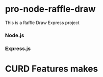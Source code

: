 # pro-node-raffle-draw
This is a Raffle Draw Express project
### Node.js
### Express.js

# CURD Features makes
